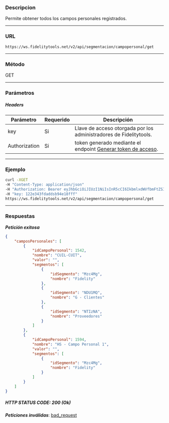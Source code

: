 ### Descripcion
Permite obtener todos los campos personales registrados.
___

### URL
` https://ws.fidelitytools.net/v2/api/segmentacion/campopersonal/get `
___

### Método
GET
___
### Parámetros

##### Headers

|Parámetro |Requerido |Descripción                 |
|----------|----------|----------------------------|
| key         | Si		 | Llave de acceso otorgada por los administradores de Fidelitytools. |
| Authorization       | Si		 | token generado mediante el endpoint [Generar token de acceso](https://github.com/bebeto-fidelitytools/FidelitytoolsWS/blob/master/docs/autenticaci%C3%B3n.md). |

___
### Ejemplo
```bash
curl -XGET 
-H "Content-Type: application/json" 
-H "Authorization: Bearer eyJhbGciOiJIUzI1NiIsInR5cCI6IkbmlxdWVfbmFtZSI6InVzZXJb25maWciLCJuYmYiOjE1NTYxMTk0MNjIwNTgwNywiaWF0IjoxNTU2MTE5NDA3LCJpczovL3dzLmZpZGVsaXR5dG9vbHMubmV0L3YyIiwiYXVkIjoiaHa2U2asdasdy5maWRlbGl0eXRvb2xzLm5ldC92MiJ9RDDpMHEB4SsmY0j87OcS5mbxe2XxSAY" 
-H "key: 122e343fdaddsb94e18fff" 
https://ws.fidelitytools.net/v2/api/segmentacion/campopersonal/get
```
___
### Respuestas
***Petición exitosa***
```json
{
    "camposPersonales": [
        {
            "idCampoPersonal": 1542,
            "nombre": "CUIL-CUIT",
            "valor": "",
            "segmentos": [
                {
                    "idSegmento": "Mzc4Mg",
                    "nombre": "Fidelity"
                },
                {
                    "idSegmento": "NDU1MQ",
                    "nombre": "G - Clientes"
                },
                {
                    "idSegmento": "NTIzNA",
                    "nombre": "Proveedores"
                }
            ]
        },
        {
            "idCampoPersonal": 1594,
            "nombre": "HS - Campo Personal 1",
            "valor": "",
            "segmentos": [
                {
                    "idSegmento": "Mzc4Mg",
                    "nombre": "Fidelity"
                }
            ]
        }
    ]
}

```

##### HTTP STATUS CODE: 200 (Ok)

***Peticiones inválidas***: [bad_request](https://github.com/bebeto-fidelitytools/FidelitytoolsWS/blob/master/docs/segmentacion/bad_request.md)

